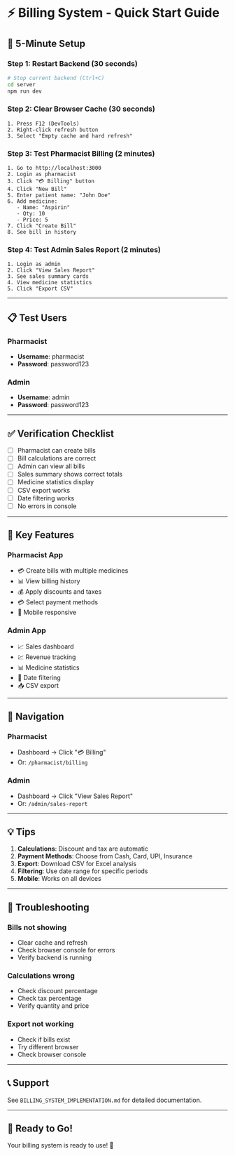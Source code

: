 # ⚡ Billing System - Quick Start Guide

## 🚀 5-Minute Setup

### Step 1: Restart Backend (30 seconds)
```bash
# Stop current backend (Ctrl+C)
cd server
npm run dev
```

### Step 2: Clear Browser Cache (30 seconds)
```
1. Press F12 (DevTools)
2. Right-click refresh button
3. Select "Empty cache and hard refresh"
```

### Step 3: Test Pharmacist Billing (2 minutes)
```
1. Go to http://localhost:3000
2. Login as pharmacist
3. Click "💳 Billing" button
4. Click "New Bill"
5. Enter patient name: "John Doe"
6. Add medicine:
   - Name: "Aspirin"
   - Qty: 10
   - Price: 5
7. Click "Create Bill"
8. See bill in history
```

### Step 4: Test Admin Sales Report (2 minutes)
```
1. Login as admin
2. Click "View Sales Report"
3. See sales summary cards
4. View medicine statistics
5. Click "Export CSV"
```

---

## 📋 Test Users

### Pharmacist
- **Username**: pharmacist
- **Password**: password123

### Admin
- **Username**: admin
- **Password**: password123

---

## ✅ Verification Checklist

- [ ] Pharmacist can create bills
- [ ] Bill calculations are correct
- [ ] Admin can view all bills
- [ ] Sales summary shows correct totals
- [ ] Medicine statistics display
- [ ] CSV export works
- [ ] Date filtering works
- [ ] No errors in console

---

## 🎯 Key Features

### Pharmacist App
- 💳 Create bills with multiple medicines
- 📊 View billing history
- 💰 Apply discounts and taxes
- 💳 Select payment methods
- 📱 Mobile responsive

### Admin App
- 📈 Sales dashboard
- 💹 Revenue tracking
- 📊 Medicine statistics
- 📅 Date filtering
- 📥 CSV export

---

## 🔗 Navigation

### Pharmacist
- Dashboard → Click "💳 Billing"
- Or: `/pharmacist/billing`

### Admin
- Dashboard → Click "View Sales Report"
- Or: `/admin/sales-report`

---

## 💡 Tips

1. **Calculations**: Discount and tax are automatic
2. **Payment Methods**: Choose from Cash, Card, UPI, Insurance
3. **Export**: Download CSV for Excel analysis
4. **Filtering**: Use date range for specific periods
5. **Mobile**: Works on all devices

---

## 🐛 Troubleshooting

### Bills not showing
- Clear cache and refresh
- Check browser console for errors
- Verify backend is running

### Calculations wrong
- Check discount percentage
- Check tax percentage
- Verify quantity and price

### Export not working
- Check if bills exist
- Try different browser
- Check browser console

---

## 📞 Support

See `BILLING_SYSTEM_IMPLEMENTATION.md` for detailed documentation.

---

## 🎉 Ready to Go!

Your billing system is ready to use! 🚀


